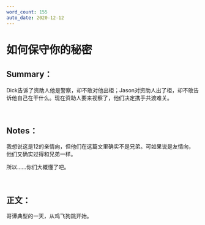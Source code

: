 ```yaml
---
word_count: 155
auto_date: 2020-12-12
---
```


# 如何保守你的秘密

## Summary：

Dick告诉了资助人他是警察，却不敢对他出柜；Jason对资助人出了柜，却不敢告诉他自己在干什么。现在资助人要来视察了，他们决定携手共渡难关。

<br>

## Notes：

我想说这是12的亲情向，但他们在这篇文里确实不是兄弟。可如果说是友情向，他们又确实过得和兄弟一样。

所以……你们大概懂了吧。

<br>

## 正文：

哥谭典型的一天，从鸡飞狗跳开始。
